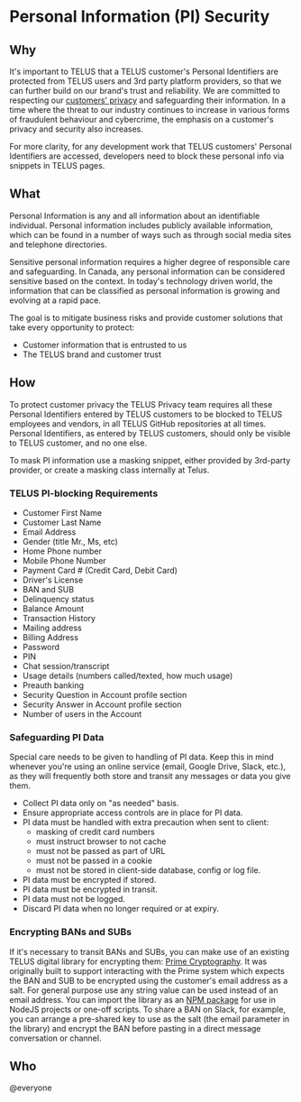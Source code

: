 # Personal Information (PI) Security

## Why

It's important to TELUS that a TELUS customer's Personal Identifiers are protected from TELUS users and 3rd party platform providers, so that we can further build on our brand's trust and reliability. We are committed to respecting our [customers' privacy](https://www.telus.com/en/bc/support/privacy-policy) and safeguarding their information. In a time where the threat to our industry continues to increase in various forms of fraudulent behaviour and cybercrime, the emphasis on a customer's privacy and security also increases.

For more clarity, for any development work that TELUS customers' Personal Identifiers are accessed, developers need to block these personal info via snippets in TELUS pages.

## What

Personal Information is any and all information about an identifiable individual. Personal information includes publicly available information, which can be found in a number of ways such as through social media sites and telephone directories.

Sensitive personal information requires a higher degree of responsible care and safeguarding. In Canada, any personal information can be considered sensitive based on the context. In today's technology driven world, the information that can be classified as personal information is growing and evolving at a rapid pace.

The goal is to mitigate business risks and provide customer solutions that take every opportunity to protect:

- Customer information that is entrusted to us
- The TELUS brand and customer trust

## How

To protect customer privacy the TELUS Privacy team requires all these Personal Identifiers entered by TELUS customers to be blocked to TELUS employees and vendors, in all TELUS GitHub repositories at all times. Personal Identifiers, as entered by TELUS customers, should only be visible to TELUS customer, and no one else.

To mask PI information use a masking snippet, either provided by 3rd-party provider, or create a masking class internally at Telus.

### TELUS PI-blocking Requirements

- Customer First Name
- Customer Last Name
- Email Address
- Gender (title Mr., Ms, etc)
- Home Phone number
- Mobile Phone Number
- Payment Card # (Credit Card, Debit Card)
- Driver's License
- BAN and SUB
- Delinquency status
- Balance Amount
- Transaction History
- Mailing address
- Billing Address
- Password
- PIN
- Chat session/transcript
- Usage details (numbers called/texted, how much usage)
- Preauth banking
- Security Question in Account profile section
- Security Answer in Account profile section
- Number of users in the Account

### Safeguarding PI Data

Special care needs to be given to handling of PI data. Keep this in mind whenever you're using an online service (email, Google Drive, Slack, etc.), as they will frequently both store and transit any messages or data you give them.

- Collect PI data only on "as needed" basis.
- Ensure appropriate access controls are in place for PI data.
- PI data must be handled with extra precaution when sent to client:
  - masking of credit card numbers
  - must instruct browser to not cache
  - must not be passed as part of URL
  - must not be passed in a cookie
  - must not be stored in client-side database, config or log file.
- PI data must be encrypted if stored.
- PI data must be encrypted in transit.
- PI data must not be logged.
- Discard PI data when no longer required or at expiry.

### Encrypting BANs and SUBs

If it's necessary to transit BANs and SUBs, you can make use of an existing TELUS digital library for encrypting them: [Prime Cryptography](https://github.com/telus/prime-cryptography). It was originally built to support interacting with the Prime system which expects the BAN and SUB to be encrypted using the customer's email address as a salt. For general purpose use any string value can be used instead of an email address. You can import the library as an [NPM package](https://www.npmjs.com/package/@telusdigital/prime-cryptography) for use in NodeJS projects or one-off scripts. To share a BAN on Slack, for example, you can arrange a pre-shared key to use as the salt (the email parameter in the library) and encrypt the BAN before pasting in a direct message conversation or channel.

## Who

@everyone

